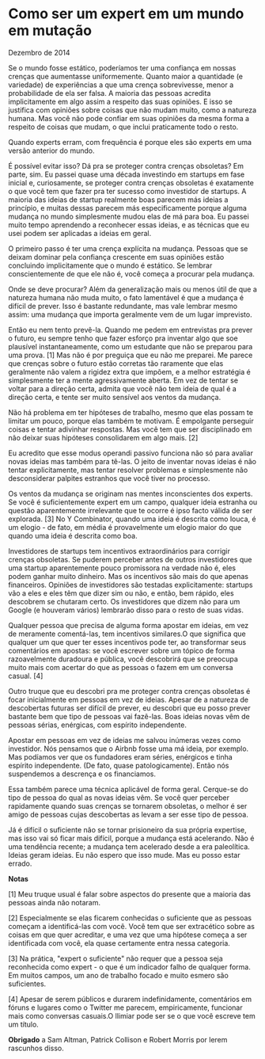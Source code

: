 ﻿---
---
# Como ser um expert em um mundo em mutação

Dezembro de 2014

Se o mundo fosse estático, poderíamos ter uma confiança em nossas crenças que aumentasse uniformemente. Quanto maior a quantidade (e variedade) de experiências a que uma crença sobrevivesse, menor a probabilidade de ela ser falsa. A maioria das pessoas acredita implicitamente em algo assim a respeito das suas opiniões. E isso se justifica com opiniões sobre coisas que não mudam muito, como a natureza humana. Mas você não pode confiar em suas opiniões da mesma forma a respeito de coisas que mudam, o que inclui praticamente todo o resto.

Quando experts erram, com frequência é porque eles são experts em uma versão anterior do mundo.

É possível evitar isso? Dá pra se proteger contra crenças obsoletas? Em parte, sim. Eu passei quase uma década investindo em startups em fase inicial e, curiosamente, se proteger contra crenças obsoletas é exatamente o que você tem que fazer pra ter sucesso como investidor de startups. A maioria das ideias de startup realmente boas parecem más ideias a princípio, e muitas dessas parecem más especificamente porque alguma mudança no mundo simplesmente mudou elas de má para boa. Eu passei muito tempo aprendendo a reconhecer essas ideias, e as técnicas que eu usei podem ser aplicadas a ideias em geral.

O primeiro passo é ter uma crença explícita na mudança. Pessoas que se deixam dominar pela confiança crescente em suas opiniões estão concluindo implicitamente que o mundo é estático. Se lembrar conscientemente de que ele não é, você começa a procurar pela mudança.

Onde se deve procurar? Além da generalização mais ou menos útil de que a natureza humana não muda muito, o fato lamentável é que a mudança é difícil de prever. Isso é bastante redundante, mas vale lembrar mesmo assim: uma mudança que importa geralmente vem de um lugar imprevisto.

Então eu nem tento prevê-la. Quando me pedem em entrevistas pra prever o futuro, eu sempre tenho que fazer esforço pra inventar algo que soe plausível instantaneamente, como um estudante que não se preparou para uma prova. [1] Mas não é por preguiça que eu não me preparei. Me parece que crenças sobre o futuro estão corretas tão raramente que elas geralmente não valem a rigidez extra que impõem, e a melhor estratégia é simplesmente ter a mente agressivamente aberta. Em vez de tentar se voltar para a direção certa, admita que você não tem ideia de qual é a direção certa, e tente ser muito sensível aos ventos da mudança.

Não há problema em ter hipóteses de trabalho, mesmo que elas possam te limitar um pouco, porque elas também te motivam. É empolgante perseguir coisas e tentar adivinhar respostas. Mas você tem que ser disciplinado em não deixar suas hipóteses consolidarem em algo mais. [2]

Eu acredito que esse modus operandi passivo funciona não só para avaliar novas ideias mas também para tê-las. O jeito de inventar novas ideias é não tentar explicitamente, mas tentar resolver problemas e simplesmente não desconsiderar palpites estranhos que você tiver no processo.

Os ventos da mudança se originam nas mentes inconscientes dos experts. Se você é suficientemente expert em um campo, qualquer ideia estranha ou questão aparentemente irrelevante que te ocorre é ipso facto válida de ser explorada. [3] No Y Combinator, quando uma ideia é descrita como louca, é um elogio - de fato, em média é provavelmente um elogio maior do que quando uma ideia é descrita como boa.

Investidores de startups tem incentivos extraordinários para corrigir crenças obsoletas. Se puderem perceber antes de outros investidores que uma startup aparentemente pouco promissora na verdade não é, eles podem ganhar muito dinheiro. Mas os incentivos são mais do que apenas financeiros. Opiniões de investidores são testadas explicitamente: startups vão a eles e eles têm que dizer sim ou não, e então, bem rápido, eles descobrem se chutaram certo. Os investidores que dizem não para um Google (e houveram vários) lembrarão disso para o resto de suas vidas.

Qualquer pessoa que precisa de alguma forma apostar em ideias, em vez de meramente comentá-las, tem incentivos similares.O que significa que qualquer um que quer ter esses incentivos pode ter, ao transformar seus comentários em apostas: se você escrever sobre um tópico de forma razoavelmente duradoura e pública, você descobrirá que se preocupa muito mais com acertar do que as pessoas o fazem em um conversa casual. [4]

Outro truque que eu descobri pra me proteger contra crenças obsoletas é focar inicialmente em pessoas em vez de ideias. Apesar de a natureza de descobertas futuras ser difícil de prever, eu descobri que eu posso prever bastante bem que tipo de pessoas vai fazê-las. Boas ideias novas vêm de pessoas sérias, enérgicas, com espírito independente.

Apostar em pessoas em vez de ideias me salvou inúmeras vezes como investidor. Nós pensamos que o Airbnb fosse uma má ideia, por exemplo. Mas podíamos ver que os fundadores eram séries, enérgicos e tinha espírito independente. (De fato, quase patologicamente). Então nós suspendemos a descrença e os financiamos.

Essa também parece uma técnica aplicável de forma geral. Cerque-se do tipo de pessoa do qual as novas ideias vêm. Se você quer perceber rapidamente quando suas crenças se tornarem obsoletas, o melhor é ser amigo de pessoas cujas descobertas as levam a ser esse tipo de pessoa.

Já é difícil o suficiente não se tornar prisioneiro da sua própria expertise, mas isso vai só ficar mais difícil, porque a mudança está acelerando. Não é uma tendência recente; a mudança tem acelerado desde a era paleolítica. Ideias geram ideias. Eu não espero que isso mude. Mas eu posso estar errado.





**Notas**

[1] Meu truque usual é falar sobre aspectos do presente que a maioria das pessoas ainda não notaram.

[2] Especialmente se elas ficarem conhecidas o suficiente que as pessoas começam a identificá-las com você. Você tem que ser extracético sobre as coisas em que quer acreditar, e uma vez que uma hipótese começa a ser identificada com você, ela quase certamente entra nessa categoria.

[3] Na prática, "expert o suficiente" não requer que a pessoa seja reconhecida como expert - o que é um indicador falho de qualquer forma. Em muitos campos, um ano de trabalho focado e muito esmero são suficientes.

[4] Apesar de serem públicos e durarem indefinidamente, comentários em fóruns e lugares como o Twitter me parecem, empiricamente, funcionar mais como conversas casuais.O llimiar pode ser se o que você escreve tem um título.

**Obrigado** a Sam Altman, Patrick Collison e Robert Morris por lerem rascunhos disso.